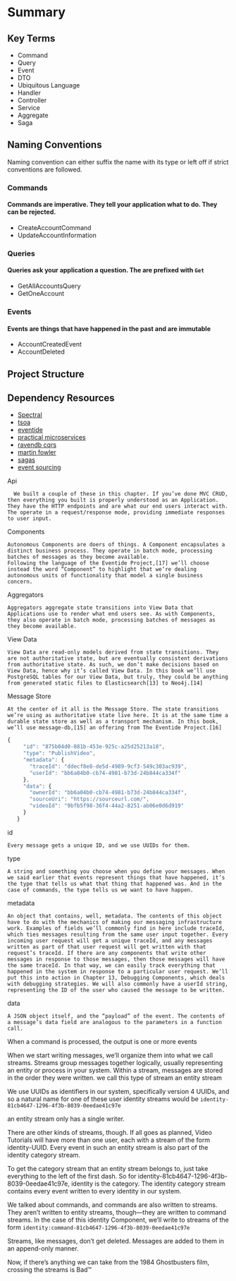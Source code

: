 # Summary

## Key Terms

- Command
- Query
- Event
- DTO
- Ubiquitous Language
- Handler
- Controller
- Service
- Aggregate
- Saga

## Naming Conventions

Naming convention can either suffix the name with its type or left off if strict conventions are followed.

### Commands

#### Commands are imperative. They tell your application what to do. They can be rejected.

- CreateAccountCommand
- UpdateAccountInformation

### Queries

#### Queries ask your application a question. The are prefixed with `Get`

- GetAllAccountsQuery
- GetOneAccount

### Events

#### Events are things that have happened in the past and are immutable

- AccountCreatedEvent
- AccountDeleted

## Project Structure

## Dependency Resources

- [Spectral](https://meta.stoplight.io/docs/spectral/README.md)
- [tsoa](https://tsoa-community.github.io/docs/introduction.html)
- [eventide](http://docs.eventide-project.org/core-concepts/services/components.html)
- [practical microservices](https://learning.oreilly.com/library/view/practical-microservices/9781680507782/f_0034.xhtml)
- [ravendb cqrs](https://ravendb.net/articles/cqrs-and-event-sourcing-made-easy-with-ravendb)
- [martin fowler](https://martinfowler.com/bliki/CQRS.html)
- [sagas](https://microservices.io/patterns/data/saga.html)
- [event sourcing](https://microservices.io/patterns/data/event-sourcing.html)

Api

      We built a couple of these in this chapter. If you’ve done MVC CRUD, then everything you built is properly understood as an Application. They have the HTTP endpoints and are what our end users interact with. The operate in a request/response mode, providing immediate responses to user input.

Components

    Autonomous Components are doers of things. A Component encapsulates a distinct business process. They operate in batch mode, processing batches of messages as they become available.
    Following the language of the Eventide Project,[17] we’ll choose instead the word “Component” to highlight that we’re dealing autonomous units of functionality that model a single business concern.

Aggregators

    Aggregators aggregate state transitions into View Data that Applications use to render what end users see. As with Components, they also operate in batch mode, processing batches of messages as they become available.

View Data

    View Data are read-only models derived from state transitions. They are not authoritative state, but are eventually consistent derivations from authoritative state. As such, we don’t make decisions based on View Data, hence why it’s called View Data. In this book we’ll use PostgreSQL tables for our View Data, but truly, they could be anything from generated static files to Elasticsearch[13] to Neo4j.[14]

Message Store

    At the center of it all is the Message Store. The state transitions we’re using as authoritative state live here. It is at the same time a durable state store as well as a transport mechanism. In this book, we’ll use message-db,[15] an offering from The Eventide Project.[16]

```javascript
{
​ 	  ​"id"​: ​"875b04d0-081b-453e-925c-a25d25213a18"​,
​ 	  ​"type"​: ​"PublishVideo"​,
​ 	  ​"metadata"​: {
​ 	    ​"traceId"​: ​"ddecf8e8-de5d-4989-9cf3-549c303ac939"​,
​ 	    ​"userId"​: ​"bb6a04b0-cb74-4981-b73d-24b844ca334f"​
​ 	  },
​ 	  ​"data"​: {
​ 	    ​"ownerId"​: ​"bb6a04b0-cb74-4981-b73d-24b844ca334f"​,
​ 	    ​"sourceUri"​: ​"https://sourceurl.com/"​,
​ 	    ​"videoId"​: ​"9bfb5f98-36f4-44a2-8251-ab06e0d6d919"​
​ 	  }
​ 	}
```

id

    Every message gets a unique ID, and we use UUIDs for them.

type

    A string and something you choose when you define your messages. When we said earlier that events represent things that have happened, it’s the type that tells us what that thing that happened was. And in the case of commands, the type tells us we want to have happen.

metadata

    An object that contains, well, metadata. The contents of this object have to do with the mechanics of making our messaging infrastructure work. Examples of fields we’ll commonly find in here include traceId, which ties messages resulting from the same user input together. Every incoming user request will get a unique traceId, and any messages written as part of that user request will get written with that request’s traceId. If there are any components that write other messages in response to those messages, then those messages will have the same traceId. In that way, we can easily track everything that happened in the system in response to a particular user request. We’ll put this into action in Chapter 13, ​Debugging Components​, which deals with debugging strategies. We will also commonly have a userId string, representing the ID of the user who caused the message to be written.

data

    A JSON object itself, and the “payload” of the event. The contents of a message’s data field are analogous to the parameters in a function call.

When a command is processed, the output is one or more events

When we start writing messages, we’ll organize them into what we call streams. Streams group messages together logically, usually representing an entity or process in your system. Within a stream, messages are stored in the order they were written.
we call this type of stream an entity stream

We use UUIDs as identifiers in our system, specifically version 4 UUIDs, and so a natural name for one of these user identity streams would be `identity-81cb4647-1296-4f3b-8039-0eedae41c97e`

an entity stream only has a single writer. 

There are other kinds of streams, though. If all goes as planned, Video Tutorials will have more than one user, each with a stream of the form identity-UUID. Every event in such an entity stream is also part of the identity category stream.

To get the category stream that an entity stream belongs to, just take everything to the left of the first dash. So for identity-81cb4647-1296-4f3b-8039-0eedae41c97e, identity is the category. The identity category stream contains every event written to every identity in our system.

We talked about commands, and commands are also written to streams. They aren’t written to entity streams, though—they are written to command streams. In the case of this identity Component, we’ll write to streams of the form `identity:command-81cb4647-1296-4f3b-8039-0eedae41c97e`

Streams, like messages, don’t get deleted. Messages are added to them in an append-only manner.

Now, if there’s anything we can take from the 1984 Ghostbusters film, crossing the streams is Bad™